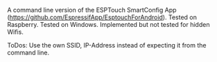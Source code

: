 A command line version of the ESPTouch SmartConfig App (https://github.com/EspressifApp/EsptouchForAndroid).
Tested on Raspberry.
Tested on Windows.
Implemented but not tested for hidden Wifis.

ToDos:
Use the own SSID, IP-Address instead of expecting it from the command line.
